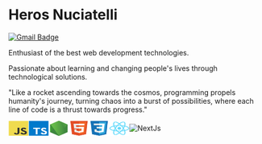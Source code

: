 # Heros Nuciatelli

[![Gmail Badge](https://img.shields.io/badge/herosnuciatelli%40gmail.com-maker?style=flat-square&logo=Gmail&logoColor=%23FFF&labelColor=%23059669&color=%23059669&link=mailto%3Aherosnuciatelli%40gmail.com)](mailto:herosnuciatelli@gmail.com)

Enthusiast of the best web development technologies.

Passionate about learning and changing people's lives through technological solutions.

"Like a rocket ascending towards the cosmos, programming propels humanity's journey, turning chaos into a burst of possibilities, where each line of code is a thrust towards progress."

<img align="center" alt="JavaScript" height="30" width="40" src="https://raw.githubusercontent.com/devicons/devicon/master/icons/javascript/javascript-original.svg"><img align="center" alt="TypeScript" height="30" width="40" src="https://raw.githubusercontent.com/devicons/devicon/master/icons/typescript/typescript-original.svg"><img align="center" alt="NodeJS" height="30" width="40" src="https://raw.githubusercontent.com/devicons/devicon/master/icons/nodejs/nodejs-original.svg"><img align="center" alt="HTML5" height="30" width="40" src="https://raw.githubusercontent.com/devicons/devicon/master/icons/html5/html5-original.svg"><img align="center" alt="CSS3" height="30" width="40" src="https://raw.githubusercontent.com/devicons/devicon/master/icons/css3/css3-original.svg"><img align="center" alt="React" height="30" width="40" src="https://raw.githubusercontent.com/devicons/devicon/master/icons/react/react-original.svg"><img align="center" alt="NextJs" height="40" width="40" src="https://seeklogo.com/images/N/next-js-icon-logo-EE302D5DBD-seeklogo.com.png">


















